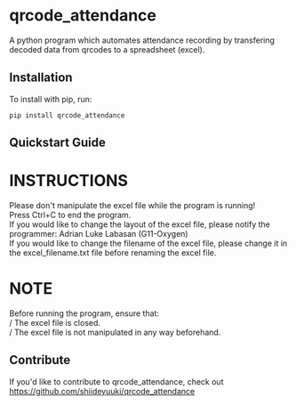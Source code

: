 qrcode_attendance
======

A python program which automates attendance recording by transfering decoded data from qrcodes to a spreadsheet (excel).

Installation
------------

To install with pip, run:

    pip install qrcode_attendance

Quickstart Guide
----------------

# INSTRUCTIONS #
Please don't manipulate the excel file while the program is running!  
Press Ctrl+C to end the program.  
If you would like to change the layout of the excel file, please notify the programmer: Adrian Luke Labasan (G11-Oxygen)  
If you would like to change the filename of the excel file, please change it in the excel_filename.txt file before renaming the excel file.  

# NOTE #
Before running the program, ensure that:  
/   The excel file is closed.  
/   The excel file is not manipulated in any way beforehand.  

Contribute
----------

If you'd like to contribute to qrcode_attendance, check out https://github.com/shiideyuuki/qrcode_attendance
